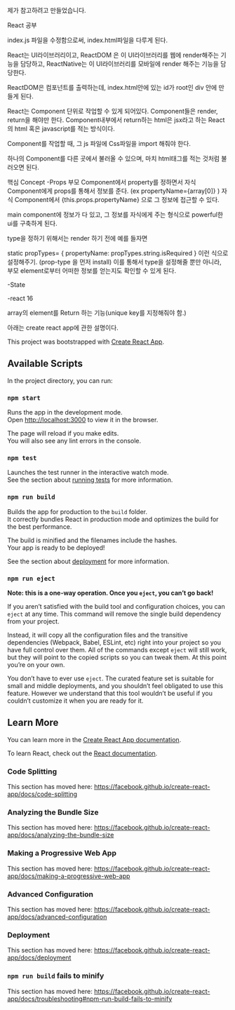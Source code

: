 제가 참고하려고 만들었습니다.

React 공부

index.js 파일을 수정함으로써, index.html파일을 다루게 된다.

React는 UI라이브러리이고,
ReactDOM 은 이 UI라이브러리를 웹에 render해주는 기능을 담당하고,
ReactNative는 이 UI라이브러리를 모바일에 render 해주는 기능을 담당한다.

ReactDOM은 컴포넌트를 출력하는데, index.html안에 있는 id가 root인 div 안에 만들게 된다.

React는 Component 단위로 작업할 수 있게 되어있다. Component들은 render, return을 해야만 한다. Component내부에서 return하는 html은 jsx라고 하는 React의 html 혹은 javascript를 적는 방식이다.

Component를 작업할 때, 그 js 파일에 Css파일을
import 해줘야 한다.

하나의 Component를 다른 곳에서 불러올 수 있으며,
마치 html태그를 적는 것처럼 불러오면 된다.

핵심 Concept
-Props
부모 Component에서 property를 정하면서 자식 Component에게 props를 통해서 정보를 준다. (ex propertyName={array[0]} )
자식 Component에서 {this.props.propertyName} 으로 그 정보에 접근할 수 있다.

main component에 정보가 다 있고, 그 정보를 자식에게 주는 형식으로
powerful한 ui를 구축하게 된다.

type을 정하기 위해서는 render 하기 전에
예를 들자면

static propTypes= {
propertyName: propTypes.string.isRequired
}
이런 식으로 설정해주기.
(prop-type 을 먼저 install)
이를 통해서 type을 설정해줄 뿐만 아니라,
부모 element로부터 어떠한 정보를 얻는지도 확인할 수 있게 된다.

-State

-react 16

array의 element를 Return 하는 기능(unique key를 지정해줘야 함.)

아래는 create react app에 관한 설명이다.

This project was bootstrapped with [Create React App](https://github.com/facebook/create-react-app).

## Available Scripts

In the project directory, you can run:

### `npm start`

Runs the app in the development mode.<br>
Open [http://localhost:3000](http://localhost:3000) to view it in the browser.

The page will reload if you make edits.<br>
You will also see any lint errors in the console.

### `npm test`

Launches the test runner in the interactive watch mode.<br>
See the section about [running tests](https://facebook.github.io/create-react-app/docs/running-tests) for more information.

### `npm run build`

Builds the app for production to the `build` folder.<br>
It correctly bundles React in production mode and optimizes the build for the best performance.

The build is minified and the filenames include the hashes.<br>
Your app is ready to be deployed!

See the section about [deployment](https://facebook.github.io/create-react-app/docs/deployment) for more information.

### `npm run eject`

**Note: this is a one-way operation. Once you `eject`, you can’t go back!**

If you aren’t satisfied with the build tool and configuration choices, you can `eject` at any time. This command will remove the single build dependency from your project.

Instead, it will copy all the configuration files and the transitive dependencies (Webpack, Babel, ESLint, etc) right into your project so you have full control over them. All of the commands except `eject` will still work, but they will point to the copied scripts so you can tweak them. At this point you’re on your own.

You don’t have to ever use `eject`. The curated feature set is suitable for small and middle deployments, and you shouldn’t feel obligated to use this feature. However we understand that this tool wouldn’t be useful if you couldn’t customize it when you are ready for it.

## Learn More

You can learn more in the [Create React App documentation](https://facebook.github.io/create-react-app/docs/getting-started).

To learn React, check out the [React documentation](https://reactjs.org/).

### Code Splitting

This section has moved here: https://facebook.github.io/create-react-app/docs/code-splitting

### Analyzing the Bundle Size

This section has moved here: https://facebook.github.io/create-react-app/docs/analyzing-the-bundle-size

### Making a Progressive Web App

This section has moved here: https://facebook.github.io/create-react-app/docs/making-a-progressive-web-app

### Advanced Configuration

This section has moved here: https://facebook.github.io/create-react-app/docs/advanced-configuration

### Deployment

This section has moved here: https://facebook.github.io/create-react-app/docs/deployment

### `npm run build` fails to minify

This section has moved here: https://facebook.github.io/create-react-app/docs/troubleshooting#npm-run-build-fails-to-minify
